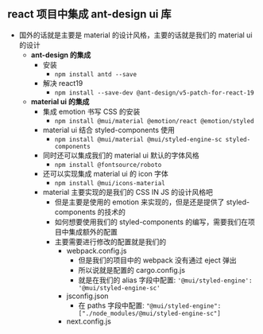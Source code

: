 ## react 项目中集成 ant-design ui 库
* 国外的话就是主要是 material 的设计风格，主要的话就是我们的 material ui 的设计
  * **ant-design 的集成**
    * 安装
      * `npm install antd --save`
    * 解决 react19
      * `npm install --save-dev @ant-design/v5-patch-for-react-19`
  * **material ui 的集成**
    * 集成 emotion 书写 CSS 的安装
      * `npm install @mui/material @emotion/react @emotion/styled`
    * material ui 结合 styled-components 使用
        * `npm install @mui/material @mui/styled-engine-sc styled-components`
    * 同时还可以集成我们的 material ui 默认的字体风格
      * `npm install @fontsource/roboto`
    * 还可以实现集成 material ui 的 icon 字体
      * `npm install @mui/icons-material`
    * material 主要实现的是我们的 CSS IN JS 的设计风格吧
      * 但是主要是使用的 emotion 来实现的，但是还是提供了 styled-components 的技术的
      * 如何想要使用我们的 styled-components 的编写，需要我们在项目中集成额外的配置
      * 主要需要进行修改的配置就是我们的 
        * webpack.config.js
          * 但是我们的项目中的 webpack 没有通过 eject 弹出
          * 所以说就是配置的 cargo.config.js
          * 就是在我们的 alias 字段中配置: `'@mui/styled-engine': '@mui/styled-engine-sc'`
        * jsconfig.json
          * 在 paths 字段中配置: `"@mui/styled-engine": ["./node_modules/@mui/styled-engine-sc"]`
        * next.config.js